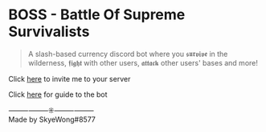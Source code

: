 # BOSS - **B**attle **O**f **S**upreme **S**urvivalists

> A slash-based currency discord bot where you 𝖘𝖚𝖗𝖛𝖎𝖛𝖊 in the wilderness, 𝖋𝖎𝖌𝖍𝖙 with other users, 𝖆𝖙𝖙𝖆𝖈𝖐 other users' bases and more!
  
Click [here](https://discord.com/api/oauth2/authorize?client_id=906505022441918485&permissions=139586881536&scope=bot) to invite me to your server
  
Click [here](https://www.youtube.com/watch?v=dQw4w9WgXcQ) for guide to the bot

⸻⸻⁜⸻⸻  
Made by SkyeWong#8577